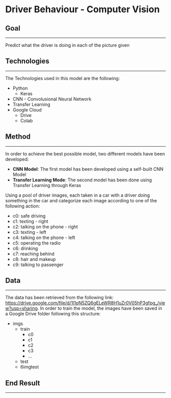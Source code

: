 # Driver Behaviour - Computer Vision
## Goal 
--- 
Predict what the driver is doing in each of the picture given
## Technologies
---
The Technologies used in this model are the following: 
- Python
    - Keras
- CNN - Convolusional Neural Network
- Transfer Learning 
- Google Cloud
    - Drive
    - Colab

## Method
---
In order to achieve the best possible model, two different models have been developed: 
- **CNN Model**: The first model has been developed using a self-built CNN Model
- **Transfer Learning Mode**: The second model has been done using Transfer Learning through Keras

Using a pool of driver images, each taken in a car with a driver doing something in the car and categorize each image according to one of the following action: 
- c0: safe driving
- c1: texting - right
- c2: talking on the phone - right
- c3: texting - left
- c4: talking on the phone - left
- c5: operating the radio
- c6: drinking
- c7: reaching behind
- c8: hair and makeup
- c9: talking to passenger

## Data
---
The data has been retrieved from the following link: https://drive.google.com/file/d/1l1pN5ZQ6gELeWR8H1uZr0V05hP3gfpg_/view?usp=sharing. In order to train the model, the images have been saved in a Google Drive folder following this structure:
- imgs
  - train
    - c0
    - c1
    - c2
    - c3
    - ...
  - test
  - 6imgtest

## End Result 
--- 
